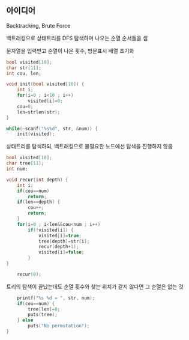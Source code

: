 ## 아이디어
Backtracking, Brute Force

백트래킹으로 상태트리를 DFS 탐색하며 나오는 순열 순서들을 셈

문자열을 입력받고 순열이 나온 횟수, 방문표시 배열 초기화
```c
bool visited[10];
char str[11];
int cou, len;

void init(bool visited[10]) {
	int i;
	for(i=0 ; i<10 ; i++)
		visited[i]=0;
	cou=0;
	len=strlen(str);
}

while(~scanf("%s%d", str, &num)) {
	init(visited);
```
상태트리를 탐색하되, 백트래킹으로 불필요한 노드에선 탐색을 진행하지 않음
```c
bool visited[10];
char tree[11];
int num;

void recur(int depth) {
	int i;
	if(cou==num)
		return;
	if(len==depth) {
		cou++;
		return;
	}
	for(i=0 ; i<len&&cou<num ; i++)
		if(!visited[i]) {
			visited[i]=true;
			tree[depth]=str[i];
			recur(depth+1);
			visited[i]=false;
		}
}

	recur(0);
```
트리의 탐색이 끝났는데도 순열 횟수와 찾는 위치가 같지 않다면 그 순열은 없는 것
```c
	printf("%s %d = ", str, num);
	if(cou==num) {
		tree[len]=0;
		puts(tree);
	} else
		puts("No permutation");
}
```